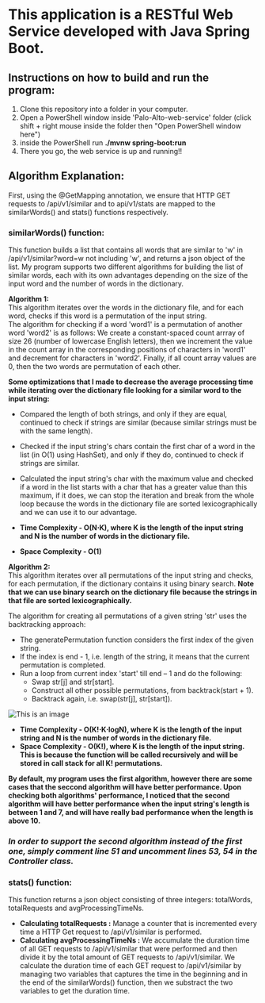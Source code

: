 # This application is a RESTful Web Service developed with Java Spring Boot.
## Instructions on how to build and run the program:
1. Clone this repository into a folder in your computer.
2. Open a PowerShell window inside 'Palo-Alto-web-service' folder (click shift + right mouse inside the folder then "Open PowerShell window here")
3. inside the PowerShell run **./mvnw spring-boot:run**
4. There you go, the web service is up and running!! 
## Algorithm Explanation:
First, using the @GetMapping annotation, we ensure that HTTP GET requests to /api/v1/similar and to api/v1/stats are mapped to the similarWords() and stats() functions respectively.
### similarWords() function:
This function builds a list that contains all words that are similar to 'w' in /api/v1/similar?word=w not including 'w', and returns a json object of the list. My program supports two different algorithms for building the list of similar words, each with its own advantages depending on the size of the input word and the number of words in the dictionary.  

**Algorithm 1:**  
This algorithm iterates over the words in the dictionary file, and for each word, checks if this word is a permutation of the input string.  
The algorithm for checking if a word 'word1' is a permutation of another word 'word2' is as follows: 
We create a constant-spaced count arrray of size 26 (number of lowercase English letters), then we increment the value in the count array in the corresponding positions of characters in 'word1' and decrement for characters in 'word2'. Finally, if all count array values are 0, then the two words are permutation of each other.  
  
  
**Some optimizations that I made to decrease the average processing time while iterating over the dictionary file looking for a similar word to the input string:**
- Compared the length of both strings, and only if they are equal, continued to check if strings are similar (because similar strings must be with the same length).
- Checked if the input string's chars contain the first char of a word in the list (in O(1) using HashSet), and only if they do, continued to check if strings are similar.
- Calculated the input string's char with the maximum value and checked if a word in the list starts with a char that has a greater value than this maximum, if it does, we can stop the iteration and break from the whole loop because the words in the dictionary file are sorted lexicographically and we can use it to our advantage.
      
- **Time Complexity - O(N⋅K), where K is the length of the input string and N is the number of words in the dictionary file.**  
- **Space Complexity - O(1)**  

**Algorithm 2:**  
This algorithm iterates over all permutations of the input string and checks, for each permutation, if the dictionary contains it using binary search. **Note that we can use binary search on the dictionary file because the strings in that file are sorted lexicographically.**  
  
  
The algorithm for creating all permutations of a given string 'str' uses the backtracking approach:  
- The generatePermutation function considers the first index of the given string.
- If the index is end - 1, i.e. length of the string, it means that the current permutation is completed.
- Run a loop from current index 'start' till end – 1 and do the following:
  - Swap str[j] and str[start].
  - Construct all other possible permutations, from backtrack(start + 1).
  - Backtrack again, i.e. swap(str[j], str[start]).
 
 ![This is an image](https://static.javatpoint.com/programs/images/program-to-find-all-the-permutations-of-a-string.png)  
   
   
 - **Time Complexity - O(K!⋅K⋅logN), where K is the length of the input string and N is the number of words in the dictionary file.**  
 - **Space Complexity - O(K!), where K is the length of the input string. This is because the function will be called recursively and will be stored in call stack for all K! permutations.**  
   
     
**By default, my program uses the first algorithm, however there are some cases that the seccond algorithm will have better performance. Upon checking both algorithms' performance, I noticed that the second algorithm will have better performance when the input string's length is between 1 and 7, and will have really bad performance when the length is above 10.**  
  
### *In order to support the second algorithm instead of the first one, simply comment line 51 and uncomment lines 53, 54 in the Controller class.*
  
  
  
  
### stats() function:
This function returns a json object consisting of three integers: totalWords, totalRequests and avgProcessingTimeNs. 

- **Calculating totalRequests :** Manage a counter that is incremented every time a HTTP Get request to /api/v1/similar is performed.
- **Calculating avgProcessingTimeNs :** We accumulate the duration time of all GET requests to /api/v1/similar that were performed and then divide it by the total amount of GET requests to /api/v1/similar. We calculate the duration time of each GET request to /api/v1/similar by managing two variables that captures the time in the beginning and in the end of the similarWords() function, then we substract the two variables to get the duration time.  
 
